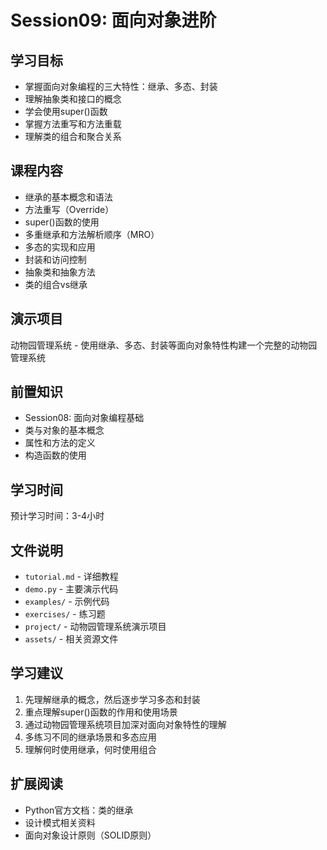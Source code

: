 # Session09: 面向对象进阶

## 学习目标
- 掌握面向对象编程的三大特性：继承、多态、封装
- 理解抽象类和接口的概念
- 学会使用super()函数
- 掌握方法重写和方法重载
- 理解类的组合和聚合关系

## 课程内容
- 继承的基本概念和语法
- 方法重写（Override）
- super()函数的使用
- 多重继承和方法解析顺序（MRO）
- 多态的实现和应用
- 封装和访问控制
- 抽象类和抽象方法
- 类的组合vs继承

## 演示项目
动物园管理系统 - 使用继承、多态、封装等面向对象特性构建一个完整的动物园管理系统

## 前置知识
- Session08: 面向对象编程基础
- 类与对象的基本概念
- 属性和方法的定义
- 构造函数的使用

## 学习时间
预计学习时间：3-4小时

## 文件说明
- `tutorial.md` - 详细教程
- `demo.py` - 主要演示代码
- `examples/` - 示例代码
- `exercises/` - 练习题
- `project/` - 动物园管理系统演示项目
- `assets/` - 相关资源文件

## 学习建议
1. 先理解继承的概念，然后逐步学习多态和封装
2. 重点理解super()函数的作用和使用场景
3. 通过动物园管理系统项目加深对面向对象特性的理解
4. 多练习不同的继承场景和多态应用
5. 理解何时使用继承，何时使用组合

## 扩展阅读
- Python官方文档：类的继承
- 设计模式相关资料
- 面向对象设计原则（SOLID原则）